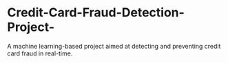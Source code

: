 # Credit-Card-Fraud-Detection-Project-
A machine learning-based project aimed at detecting and preventing credit card fraud in real-time.
